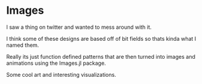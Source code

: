 # Images

I saw a thing on twitter and wanted to mess around with it. 

I think some of these designs are based off of bit fields so thats kinda what I named them. 

Really its just function defined patterns that are then turned into images and animations using the Images.jl package.

Some cool art and interesting visualizations.

